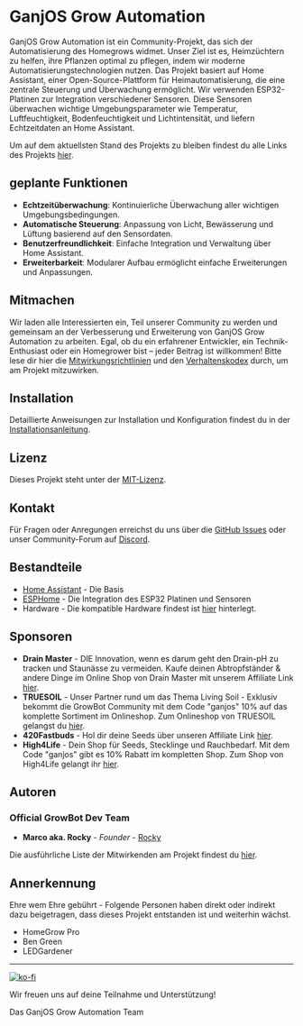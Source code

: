 # GanjOS Grow Automation 

GanjOS Grow Automation ist ein Community-Projekt, das sich der Automatisierung des Homegrows widmet. Unser Ziel ist es, Heimzüchtern zu helfen, ihre Pflanzen optimal zu pflegen, indem wir moderne Automatisierungstechnologien nutzen. Das Projekt basiert auf Home Assistant, einer Open-Source-Plattform für Heimautomatisierung, die eine zentrale Steuerung und Überwachung ermöglicht. Wir verwenden ESP32-Platinen zur Integration verschiedener Sensoren. Diese Sensoren überwachen wichtige Umgebungsparameter wie Temperatur, Luftfeuchtigkeit, Bodenfeuchtigkeit und Lichtintensität, und liefern Echtzeitdaten an Home Assistant.

Um auf dem aktuellsten Stand des Projekts zu bleiben findest du alle Links des Projekts [hier](https://link.space/@ganjosgrowautomation).

## geplante Funktionen
- **Echtzeitüberwachung**: Kontinuierliche Überwachung aller wichtigen Umgebungsbedingungen.
- **Automatische Steuerung**: Anpassung von Licht, Bewässerung und Lüftung basierend auf den Sensordaten.
- **Benutzerfreundlichkeit**: Einfache Integration und Verwaltung über Home Assistant.
- **Erweiterbarkeit**: Modularer Aufbau ermöglicht einfache Erweiterungen und Anpassungen.

## Mitmachen

Wir laden alle Interessierten ein, Teil unserer Community zu werden und gemeinsam an der Verbesserung und Erweiterung von GanjOS Grow Automation zu arbeiten. Egal, ob du ein erfahrener Entwickler, ein Technik-Enthusiast oder ein Homegrower bist – jeder Beitrag ist willkommen!
Bitte lese dir hier die [Mitwirkungsrichtlinien](./CONTRIBUTING.md) und den [Verhaltenskodex](./CODE_OF_CONDUCT.md) durch, um am Projekt mitzuwirken. 

## Installation

Detaillierte Anweisungen zur Installation und Konfiguration findest du in der [Installationsanleitung](./INSTALL.md).

## Lizenz

Dieses Projekt steht unter der [MIT-Lizenz](./LICENSE).

## Kontakt

Für Fragen oder Anregungen erreichst du uns über die [GitHub Issues](https://github.com/Ganjos-Grow-Automation/gb_HomeAssistant/issues) oder unser Community-Forum auf [Discord](discord.ganjos.io).


## Bestandteile
* [Home Assistant](https://www.home-assistant.io/) - Die Basis
* [ESPHome](https://esphome.io/) - Die Integration des ESP32 Platinen und Sensoren
* Hardware - Die kompatible Hardware findest ist [hier](./HARDWARE.md) hinterlegt. 

## Sponsoren
- **Drain Master** - DIE Innovation, wenn es darum geht den Drain-pH zu tracken und Staunässe zu vermeiden. Kaufe deinen Abtropfständer & andere Dinge im Online Shop von Drain Master mit unserem Affiliate Link [hier](https://drain-master.de/?ref=ganjos).
- **TRUESOIL** - Unser Partner rund um das Thema Living Soil - Exklusiv bekommt die GrowBot Community mit dem Code "ganjos" 10% auf das komplette Sortiment im Onlineshop. Zum Onlineshop von TRUESOIL gelangst du [hier](https://truesoil.at/collections).
- **420Fastbuds** - Hol dir deine Seeds über unseren Affiliate Link [hier](https://myfastbuds.com/?a_aid=65f92e7a635de).
- **High4Life** - Dein Shop für Seeds, Stecklinge und Rauchbedarf. Mit dem Code "ganjos" gibt es 10% Rabatt im kompletten Shop. Zum Shop von High4Life gelangt ihr [hier](https://high4life.shop/).

## Autoren
### Official GrowBot Dev Team
* **Marco aka. Rocky** - *Founder* - [Rocky](https://github.com/MrcoSchrnr)

Die ausführliche Liste der Mitwirkenden am Projekt findest du [hier](https://github.com/Ganjos-Grow-Automation/gb_HomeAssistant/contributors).


## Annerkennung
Ehre wem Ehre gebührt - Folgende Personen haben direkt oder indirekt dazu beigetragen, dass dieses Projekt entstanden ist und weiterhin wächst.

* HomeGrow Pro
* Ben Green
* LEDGardener


---

[![ko-fi](https://ko-fi.com/img/githubbutton_sm.svg)](https://ko-fi.com/M4M5Z4IWO)

Wir freuen uns auf deine Teilnahme und Unterstützung!

Das GanjOS Grow Automation Team
